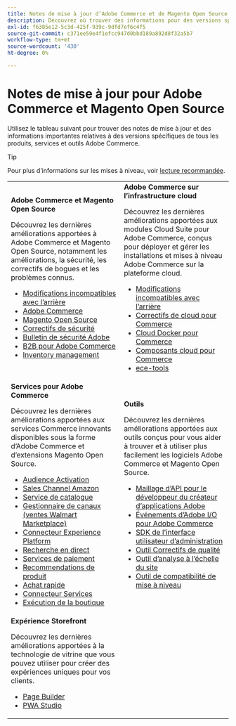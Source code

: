 ```yaml
---
title: Notes de mise à jour d’Adobe Commerce et de Magento Open Source
description: Découvrez où trouver des informations pour des versions spécifiques d’Adobe Commerce et de Magento Open Source.
exl-id: f6385e12-5c3d-425f-939c-9dfd7ef6c4f5
source-git-commit: c371ee59e4f1efcc947d0bbd189a892d8f32a5b7
workflow-type: tm+mt
source-wordcount: '430'
ht-degree: 0%

---
```


# Notes de mise à jour pour Adobe Commerce et Magento Open Source

Utilisez le tableau suivant pour trouver des notes de mise à jour et des informations importantes relatives à des versions spécifiques de tous les produits, services et outils Adobe Commerce.

>[!TIP]
>
>Pour plus d’informations sur les mises à niveau, voir [lecture recommandée](../../upgrade/resources/recommended-reading.md).

<table>
  <tbody>
    <tr>
      <td><strong>Adobe Commerce et Magento Open Source</strong>
        <p>Découvrez les dernières améliorations apportées à Adobe Commerce et Magento Open Source, notamment les améliorations, la sécurité, les correctifs de bogues et les problèmes connus.</p>
          <ul>
            <li><a href="https://developer.adobe.com/commerce/php/development/backward-incompatible-changes/">Modifications incompatibles avec l’arrière</a></li>
            <li><a href="commerce/overview.md">Adobe Commerce</a></li>
            <li><a href="open-source/overview.md">Magento Open Source</a></li>
            <li><a href="security/overview.md">Correctifs de sécurité</a></li>
            <li><a href="https://helpx.adobe.com/security/products/magento.html">Bulletin de sécurité Adobe</a></li>
            <li><a href="https://experienceleague.adobe.com/docs/commerce-admin/b2b/release-notes.html">B2B pour Adobe Commerce</a></li>
            <li><a href="https://experienceleague.adobe.com/docs/commerce-admin/inventory/release-notes.html">Inventory management</a></li>
          </ul>
        </td>
      <td><strong>Adobe Commerce sur l’infrastructure cloud</strong>
        <p>Découvrez les dernières améliorations apportées aux modules Cloud Suite pour Adobe Commerce, conçus pour déployer et gérer les installations et mises à niveau Adobe Commerce sur la plateforme cloud.</p>
          <ul>
            <li><a href="https://devdocs.magento.com/cloud/release-notes/backward-incompatible-changes.html">Modifications incompatibles avec l’arrière</a></li>
            <li><a href="https://devdocs.magento.com/cloud/release-notes/mcp-release-notes.html">Correctifs de cloud pour Commerce</a></li>
            <li><a href="https://devdocs.magento.com/cloud/release-notes/mcd-release-notes.html">Cloud Docker pour Commerce</a></li>
            <li><a href="https://devdocs.magento.com/cloud/release-notes/mcc-release-notes.html">Composants cloud pour Commerce</a></li>
            <li><a href="https://devdocs.magento.com/cloud/release-notes/ece-release-notes.html">ece-tools</a></li>
          </ul>
      </td>
    </tr>
    <tr>
      <td><strong>Services pour Adobe Commerce</strong>
        <p>Découvrez les dernières améliorations apportées aux services Commerce innovants disponibles sous la forme d’Adobe Commerce et d’extensions Magento Open Source.</p>
          <ul>
            <li><a href="https://experienceleague.adobe.com/docs/commerce-admin/customers/audience-activation.html">Audience Activation</a></li>
            <li><a href="https://experienceleague.adobe.com/docs/commerce-channels/amazon/release-notes.html">Sales Channel Amazon</a></li>
            <li><a href="https://experienceleague.adobe.com/docs/commerce-merchant-services/catalog-service/release-notes.html">Service de catalogue</a></li>
            <li><a href="https://experienceleague.adobe.com/docs/commerce-channels/channel-manager/release-notes.html">Gestionnaire de canaux (ventes Walmart Marketplace)</a></li>
            <li><a href="https://experienceleague.adobe.com/docs/commerce-merchant-services/experience-platform-connector/release-notes.html">Connecteur Experience Platform</a></li>
            <li><a href="https://experienceleague.adobe.com/docs/commerce-merchant-services/live-search/release-notes.html">Recherche en direct</a></li>
            <li><a href="https://experienceleague.adobe.com/docs/commerce-merchant-services/payment-services/release-notes.html">Services de paiement</a></li>
            <li><a href="https://experienceleague.adobe.com/docs/commerce-merchant-services/product-recommendations/release-notes.html">Recommendations de produit</a></li>
            <li><a href="https://experienceleague.adobe.com/docs/commerce-merchant-services/quick-checkout/release-notes.html?lang=en">Achat rapide</a></li>
            <li><a href="https://experienceleague.adobe.com/docs/commerce-merchant-services/user-guides/integration-services/saas.html">Connecteur Services</a></li>
            <li><a href="https://experienceleague.adobe.com/docs/commerce-merchant-services/store-fulfillment/release-notes.html?lang=en">Exécution de la boutique</a></li>
          </ul>
        </td>
      <td><strong>Outils</strong>
        <p>Découvrez les dernières améliorations apportées aux outils conçus pour vous aider à trouver et à utiliser plus facilement les logiciels Adobe Commerce et Magento Open Source.</p>
          <ul>
            <li><a href="https://developer.adobe.com/graphql-mesh-gateway/">Maillage d’API pour le développeur du créateur d’applications Adobe</a></li>
            <li><a href="https://developer.adobe.com/commerce/events/get-started/release-notes/">Événements d’Adobe I/O pour Adobe Commerce</a></li>
            <li><a href="https://developer.adobe.com/commerce/extensibility/admin-ui-sdk/release-notes/">SDK de l’interface utilisateur d’administration</a></li>
            <li><a href="../../tools/quality-patches-tool/release-notes.md">Outil Correctifs de qualité</a></li>
            <li><a href="../../tools/site-wide-analysis-tool/intro.md">Outil d’analyse à l’échelle du site</a></li>
            <li><a href="../../upgrade/upgrade-compatibility-tool/overview.md">Outil de compatibilité de mise à niveau</a></li>
          </ul>
      </td>
    </tr>
    <tr>
       <td><strong>Expérience Storefront</strong>
        <p>Découvrez les dernières améliorations apportées à la technologie de vitrine que vous pouvez utiliser pour créer des expériences uniques pour vos clients.</p>
          <ul>
            <li><a href="https://experienceleague.adobe.com/docs/commerce-admin/page-builder/release-notes.html">Page Builder</a></li>
            <li><a href="https://github.com/magento/pwa-studio/releases/latest">PWA Studio</a></li>
          </ul>
      </td>
      <td></td>
    </tr>
  </tbody>
</table>
